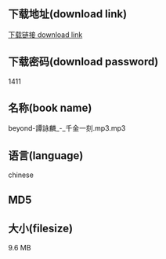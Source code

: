## 下载地址(download link)
[下载链接 download link](https://voluble-croquembouche-d321dc.netlify.app/?s=beyond-%E8%AD%9A%E8%A9%A0%E9%BA%9F_-_%E5%8D%83%E9%87%91%E4%B8%80%E5%88%BB.mp3)

## 下载密码(download password)
1411

## 名称(book name)
beyond-譚詠麟_-_千金一刻.mp3.mp3

## 语言(language)
chinese

## MD5


## 大小(filesize)
9.6 MB
